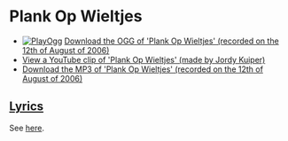 # Plank Op Wieltjes

- [![PlayOgg](http://static.fsf.org/playogg/Play_ogg_80x15.png "I support PlayOgg!")](http://playogg.org) [Download the OGG of 'Plank Op Wieltjes' (recorded on the 12th of August of 2006)](http://www.richelbilderbeek.nl/CD06_10PlankOpWieltjes20060812.ogg)
- [View a YouTube clip of 'Plank Op Wieltjes' (made by Jordy Kuiper)](http://youtube.com/watch?v=kL8vxocOiAc)
- [Download the MP3 of 'Plank Op Wieltjes' (recorded on the 12th of August of 2006)](http://www.richelbilderbeek.nl/CD06_10PlankOpWieltjes20060812.mp3)

## [Lyrics](45_plank_op_wieltjes.txt)

See [here](45_plank_op_wieltjes.txt).
